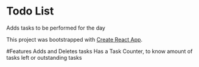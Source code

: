 # Todo List

Adds tasks to be performed for the day

This project was bootstrapped with [Create React App](https://github.com/facebook/create-react-app).

#Features
Adds and Deletes tasks
Has a Task Counter, to know amount of tasks left or outstanding tasks

